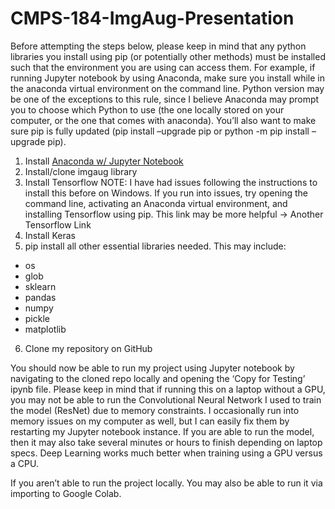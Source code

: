 # CMPS-184-ImgAug-Presentation

Before attempting the steps below, please keep in mind that any python libraries you install using pip (or potentially other methods) 
must be installed such that the environment you are using can access them. For example, if running Jupyter notebook by using Anaconda, 
make sure you install while in the anaconda virtual environment on the command line. Python version may be one of the exceptions to 
this rule, since I believe Anaconda may prompt you to choose which Python to use (the one locally stored on your computer, or the one 
that comes with anaconda). You’ll also want to make sure pip is fully updated (pip install –upgrade pip or 
python -m pip install –upgrade pip).

1. Install [Anaconda w/ Jupyter Notebook](https://jupyter.readthedocs.io/en/latest/install.html) 
2. Install/clone imgaug library
3. Install Tensorflow
NOTE: I have had issues following the instructions to install this before on Windows. If you run into issues, try opening the command line,
activating an Anaconda virtual environment, and installing Tensorflow using pip. This link may be more helpful -> Another Tensorflow Link
4. Install Keras
5. pip install all other essential libraries needed. This may include:
- os
- glob
- sklearn
- pandas
- numpy
- pickle
- matplotlib
6. Clone my repository on GitHub

You should now be able to run my project using Jupyter notebook by navigating to the cloned repo locally and opening the ‘Copy for Testing’
ipynb file. Please keep in mind that if running this on a laptop without a GPU, you may not be able to run the Convolutional Neural Network
I used to train the model (ResNet) due to memory constraints. I occasionally run into memory issues on my computer as well, but I can 
easily fix them by restarting my Jupyter notebook instance. If you are able to run the model, then it may also take several minutes or 
hours to finish depending on laptop specs. Deep Learning works much better when training using a GPU versus a CPU.

If you aren’t able to run the project locally. You may also be able to run it via importing to Google Colab. 
